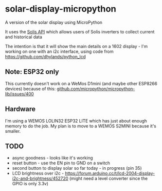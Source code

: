 # solar-display-micropython
A version of the solar display using MicroPython

It uses the [Solis API](https://solis-service.solisinverters.com/en/support/solutions/articles/44002212561-api-access-soliscloud) which allows users of Solis inverters to collect current and historical data

The intention is that it will show the main details on a 1602 display - I'm working on one with an i2c interface, using code from https://github.com/dhylands/python_lcd


## Note: ESP32 only
This currently doesn't work on a WeMos D1mini (and maybe other ESP8266 devices) because of this:
[github.com/micropython/micropython-lib/issues/400](https://github.com/micropython/micropython-lib/issues/400) 

## Hardware
I'm using a WEMOS LOLIN32 ESP32 LITE which has just about enough memory to do the job. 
My plan is to move to a WEMOS S2MINI because it's smaller.

## TODO
- async goodness - looks like it's working
- reset button  - use the EN pin to GND on a switch
- second button to display solar so far today  - in progress (pin 35)
- LCD brightness over i2c - https://forum.arduino.cc/t/lcd-2004-display-i2c-and-brightness/452720
  (might need a level converter since the GPIO is only 3.3v)